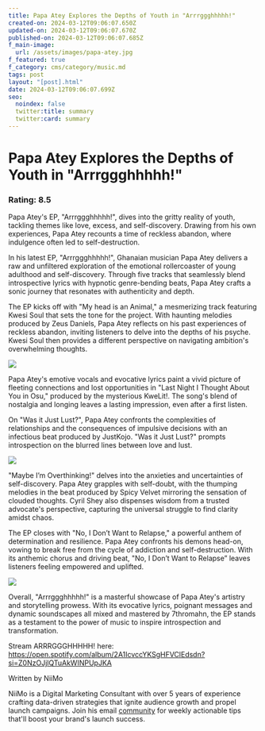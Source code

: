 ```yaml
---
title: Papa Atey Explores the Depths of Youth in "Arrrggghhhhh!"
created-on: 2024-03-12T09:06:07.650Z
updated-on: 2024-03-12T09:06:07.670Z
published-on: 2024-03-12T09:06:07.685Z
f_main-image:
  url: /assets/images/papa-atey.jpg
f_featured: true
f_category: cms/category/music.md
tags: post
layout: "[post].html"
date: 2024-03-12T09:06:07.699Z
seo:
  noindex: false
  twitter:title: summary
  twitter:card: summary
---
```

# Papa Atey Explores the Depths of Youth in "Arrrggghhhhh!"

### Rating: 8.5

Papa Atey's EP, "Arrrggghhhhh!", dives into the gritty reality of youth, tackling themes like love, excess, and self-discovery. Drawing from his own experiences, Papa Atey recounts a time of reckless abandon, where indulgence often led to self-destruction.

In his latest EP, "Arrrggghhhhh!", Ghanaian musician Papa Atey delivers a raw and unfiltered exploration of the emotional rollercoaster of young adulthood and self-discovery. Through five tracks that seamlessly blend introspective lyrics with hypnotic genre-bending beats, Papa Atey crafts a sonic journey that resonates with authenticity and depth.

The EP kicks off with "My head is an Animal," a mesmerizing track featuring Kwesi Soul that sets the tone for the project. With haunting melodies produced by Zeus Daniels, Papa Atey reflects on his past experiences of reckless abandon, inviting listeners to delve into the depths of his psyche. Kwesi Soul then provides a different perspective on navigating ambition's overwhelming thoughts.



![](https://lh7-us.googleusercontent.com/BoL8O0VkuvRPqU6zwn3m66gvIgtfTVfxgrMFFVaRIY_su2LmimWLoz00A4tNFOcsCFr5QhmSJIYunsObgRzj8GVOLoYBTJKcqKuq7JUOuDUXBTHE9Igxn8TMn-a6WDMWtEh86OFvMem095B1xh3wTQQ)

Papa Atey's emotive vocals and evocative lyrics paint a vivid picture of fleeting connections and lost opportunities in "Last Night I Thought About You in Osu," produced by the mysterious KweLit!. The song's blend of nostalgia and longing leaves a lasting impression, even after a first listen. 

On "Was it Just Lust?", Papa Atey confronts the complexities of relationships and the consequences of impulsive decisions with an infectious beat produced by JustKojo. "Was it Just Lust?" prompts introspection on the blurred lines between love and lust. 



![](https://lh7-us.googleusercontent.com/nwVfZJYkDoa9A2xA3hcbKeJ5tApby_KLyc9dCRyfNSL3-nab5YZUUTbblOKnzGcCBqOB0WQ5xNAmXydFb4UTk6wkc8xCTzBsdU1M0h09LEL92SguUskXRtplQ76ETnyFWpldkD4-PM5cQBLs-t5-WVs)

"Maybe I’m Overthinking!" delves into the anxieties and uncertainties of self-discovery. Papa Atey grapples with self-doubt, with the thumping melodies in the beat produced by Spicy Velvet mirroring the sensation of clouded thoughts. Cyril Shey also dispenses wisdom from a trusted advocate's perspective, capturing the universal struggle to find clarity amidst chaos.

The EP closes with "No, I Don’t Want to Relapse," a powerful anthem of determination and resilience. Papa Atey confronts his demons head-on, vowing to break free from the cycle of addiction and self-destruction. With its anthemic chorus and driving beat, "No, I Don’t Want to Relapse” leaves listeners feeling empowered and uplifted.



![](https://lh7-us.googleusercontent.com/6im_BNqxWBv0uF126AHZJLbDjHG6gy6gbMGNKImfTF0C7X3kp3DQtIAwryoF25bz8xGzzORhdCnjq5qP7lXeiC-RtK7mQ0WbeWx_k2_YbtZXOP_2kBkvC2fIVo4T-RRuldqRal-lo-UeGamPEjdk_W8)

Overall, "Arrrggghhhhh!" is a masterful showcase of Papa Atey's artistry and storytelling prowess. With its evocative lyrics, poignant messages and dynamic soundscapes all mixed and mastered by 7thromahn, the EP stands as a testament to the power of music to inspire introspection and transformation. 

Stream ARRRGGGHHHHH! here: <https://open.spotify.com/album/2A1IcvccYKSgHFVClEdsdn?si=Z0NzOJjlQTuAkWINPUpJKA>



Written by NiiMo

NiiMo is a Digital Marketing Consultant with over 5 years of experience crafting data-driven strategies that ignite audience growth and propel launch campaigns. Join his email [community](https://mailchi.mp/afc69cad07da/readniimolikesit) for weekly actionable tips that'll boost your brand's launch success.